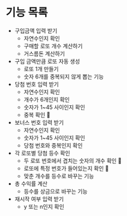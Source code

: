 # 기능 목록

- 구입금액 입력 받기
  - 자연수인지 확인
  - 구매할 로또 개수 계산하기
  - 거스름돈 계산하기
- 구입 금액만큼 로또 자동 생성
  - 로또 1개 만들기
  - 숫자 6개를 중복되지 않게 뽑는 기능
- 당첨 번호 입력 받기
  - 자연수인지 확인
  - 개수가 6개인지 확인
  - 숫자가 1~45 사이인지 확인
  - 중복 확인 💖
- 보너스 번호 입력 받기
  - 자연수인지 확인
  - 숫자가 1~45 사이인지 확인
  - 당첨 번호와 중복인지 확인
- 각 로또별 당첨 등수 확인
  - 두 로또 번호에서 겹치는 숫자의 개수 확인 💖
  - 로또에 특정 번호가 들어있는지 확인 💖
  - 맞춘 개수를 등수로 바꾸는 기능
- 총 수익률 계산
  - 등수를 상금으로 바꾸는 기능
- 재시작 여부 입력 받기
  - y 또는 n인지 확인